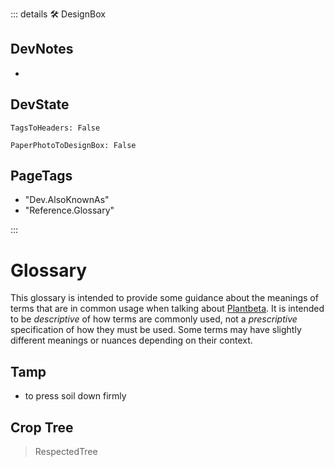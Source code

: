 ::: details 🛠 <dev>DesignBox</dev> 

## DevNotes
- 

## DevState

`TagsToHeaders: False`

`PaperPhotoToDesignBox: False`

<h2>PageTags</h2>

- "Dev.AlsoKnownAs"
- "Reference.Glossary"

:::

# Glossary

This glossary is intended to provide some guidance about the meanings of terms that are in common usage when talking about [Plantbeta](/guide/What/WhatPlantbeta). It is intended to be *descriptive* of how terms are commonly used, not a *prescriptive* specification of how they must be used. Some terms may have slightly different meanings or nuances depending on their context.



## Tamp


- to press soil down firmly

## Crop Tree

> RespectedTree

